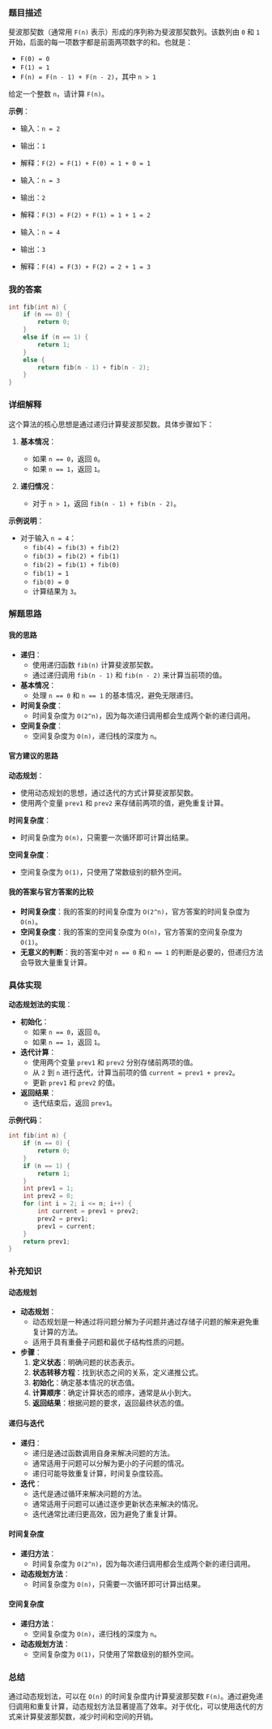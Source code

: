 ### 题目描述

斐波那契数（通常用 `F(n)` 表示）形成的序列称为斐波那契数列。该数列由 `0` 和 `1` 开始，后面的每一项数字都是前面两项数字的和。也就是：

- `F(0) = 0`
- `F(1) = 1`
- `F(n) = F(n - 1) + F(n - 2)`，其中 `n > 1`

给定一个整数 `n`，请计算 `F(n)`。

**示例**：
- 输入：`n = 2`
- 输出：`1`
- 解释：`F(2) = F(1) + F(0) = 1 + 0 = 1`

- 输入：`n = 3`
- 输出：`2`
- 解释：`F(3) = F(2) + F(1) = 1 + 1 = 2`

- 输入：`n = 4`
- 输出：`3`
- 解释：`F(4) = F(3) + F(2) = 2 + 1 = 3`

### 我的答案

```cpp
int fib(int n) {
    if (n == 0) {
        return 0;
    }
    else if (n == 1) {
        return 1;
    }
    else {
        return fib(n - 1) + fib(n - 2);
    }
}
```

### 详细解释

这个算法的核心思想是通过递归计算斐波那契数。具体步骤如下：

1. **基本情况**：
   - 如果 `n == 0`，返回 `0`。
   - 如果 `n == 1`，返回 `1`。

2. **递归情况**：
   - 对于 `n > 1`，返回 `fib(n - 1) + fib(n - 2)`。

**示例说明**：
- 对于输入 `n = 4`：
  - `fib(4) = fib(3) + fib(2)`
  - `fib(3) = fib(2) + fib(1)`
  - `fib(2) = fib(1) + fib(0)`
  - `fib(1) = 1`
  - `fib(0) = 0`
  - 计算结果为 `3`。

### 解题思路

#### 我的思路

- **递归**：
  - 使用递归函数 `fib(n)` 计算斐波那契数。
  - 通过递归调用 `fib(n - 1)` 和 `fib(n - 2)` 来计算当前项的值。
- **基本情况**：
  - 处理 `n == 0` 和 `n == 1` 的基本情况，避免无限递归。
- **时间复杂度**：
  - 时间复杂度为 `O(2^n)`，因为每次递归调用都会生成两个新的递归调用。
- **空间复杂度**：
  - 空间复杂度为 `O(n)`，递归栈的深度为 `n`。

#### 官方建议的思路

**动态规划**：
- 使用动态规划的思想，通过迭代的方式计算斐波那契数。
- 使用两个变量 `prev1` 和 `prev2` 来存储前两项的值，避免重复计算。

**时间复杂度**：
- 时间复杂度为 `O(n)`，只需要一次循环即可计算出结果。

**空间复杂度**：
- 空间复杂度为 `O(1)`，只使用了常数级别的额外空间。

#### 我的答案与官方答案的比较

- **时间复杂度**：我的答案的时间复杂度为 `O(2^n)`，官方答案的时间复杂度为 `O(n)`。
- **空间复杂度**：我的答案的空间复杂度为 `O(n)`，官方答案的空间复杂度为 `O(1)`。
- **无意义的判断**：我的答案中对 `n == 0` 和 `n == 1` 的判断是必要的，但递归方法会导致大量重复计算。

### 具体实现

**动态规划法的实现**：
- **初始化**：
  - 如果 `n == 0`，返回 `0`。
  - 如果 `n == 1`，返回 `1`。
- **迭代计算**：
  - 使用两个变量 `prev1` 和 `prev2` 分别存储前两项的值。
  - 从 `2` 到 `n` 进行迭代，计算当前项的值 `current = prev1 + prev2`。
  - 更新 `prev1` 和 `prev2` 的值。
- **返回结果**：
  - 迭代结束后，返回 `prev1`。

**示例代码**：
```cpp
int fib(int n) {
    if (n == 0) {
        return 0;
    }
    if (n == 1) {
        return 1;
    }
    int prev1 = 1;
    int prev2 = 0;
    for (int i = 2; i <= n; i++) {
        int current = prev1 + prev2;
        prev2 = prev1;
        prev1 = current;
    }
    return prev1;
}
```

### 补充知识

#### 动态规划

- **动态规划**：
  - 动态规划是一种通过将问题分解为子问题并通过存储子问题的解来避免重复计算的方法。
  - 适用于具有重叠子问题和最优子结构性质的问题。
- **步骤**：
  1. **定义状态**：明确问题的状态表示。
  2. **状态转移方程**：找到状态之间的关系，定义递推公式。
  3. **初始化**：确定基本情况的状态值。
  4. **计算顺序**：确定计算状态的顺序，通常是从小到大。
  5. **返回结果**：根据问题的要求，返回最终状态的值。

#### 递归与迭代

- **递归**：
  - 递归是通过函数调用自身来解决问题的方法。
  - 通常适用于问题可以分解为更小的子问题的情况。
  - 递归可能导致重复计算，时间复杂度较高。
- **迭代**：
  - 迭代是通过循环来解决问题的方法。
  - 通常适用于问题可以通过逐步更新状态来解决的情况。
  - 迭代通常比递归更高效，因为避免了重复计算。

#### 时间复杂度

- **递归方法**：
  - 时间复杂度为 `O(2^n)`，因为每次递归调用都会生成两个新的递归调用。
- **动态规划方法**：
  - 时间复杂度为 `O(n)`，只需要一次循环即可计算出结果。

#### 空间复杂度

- **递归方法**：
  - 空间复杂度为 `O(n)`，递归栈的深度为 `n`。
- **动态规划方法**：
  - 空间复杂度为 `O(1)`，只使用了常数级别的额外空间。

### 总结

通过动态规划法，可以在 `O(n)` 的时间复杂度内计算斐波那契数 `F(n)`。通过避免递归调用和重复计算，动态规划方法显著提高了效率。对于优化，可以使用迭代的方式来计算斐波那契数，减少时间和空间的开销。